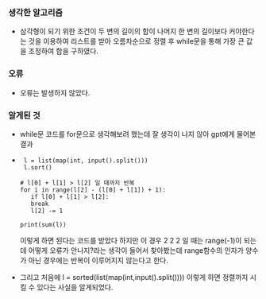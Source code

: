 ### 생각한 알고리즘
 - 삼각형이 되기 위한 조건이 두 변의 길이의 합이 나머지 한 변의 길이보다 커야한다는 것을 이용하여 리스트를 받아 오름차순으로 정렬 후
   while문을 통해 가장 큰 값을 조정하여 합을 구하였다.

### 오류
 - 오류는 발생하지 않았다.

### 알게된 것
 - while문 코드를 for문으로 생각해보려 했는데 잘 생각이 나지 않아 gpt에게 물어본 결과
 -      l = list(map(int, input().split())) 
        l.sort()

       # l[0] + l[1] > l[2] 일 때까지 반복
       for i in range(l[2] - (l[0] + l[1]) + 1):
          if l[0] + l[1] > l[2]:
          break
          l[2] -= 1

       print(sum(l))
    이렇게 하면 된다는 코드를 받았다
    하지만 이 경우 2 2 2 일 때는 range(-1)이 되는데 어떻게 오류가 안나지?라는 생각이 들어서 찾아봤는데
    range함수의 인자가 양수가 아닌 경우에는 반복이 이루어지지 않는다고 한다.

- 그리고 처음에 l = sorted(list(map(int,input().split()))) 이렇게 하면 정렬까지 시킬 수 있다는 사실을 알게되었다.
